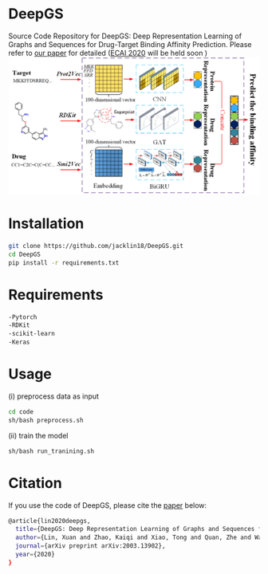 <h1>DeepGS</h1>

Source Code Repository for DeepGS: Deep Representation Learning of Graphs and Sequences for Drug-Target Binding Affinity Prediction. Please refer to [our paper](https://arxiv.org/pdf/2003.13902.pdf) for detailed ([ECAI 2020](http://ecai2020.eu/) will be held soon )
<img src="figure1.png" alt="The framework of DeepGS" />

<h1>Installation</h1>

```bash
git clone https://github.com/jacklin18/DeepGS.git  
cd DeepGS  
pip install -r requirements.txt
```

<h1>Requirements</h1>

```bash
-Pytorch
-RDKit
-scikit-learn
-Keras
```

<h1>Usage</h1>
(i) preprocess data as input

```bash
cd code
sh/bash preprocess.sh
```

(ii) train the model

```bash
sh/bash run_tranining.sh
```

<h1>Citation</h1>

If you use the code of DeepGS, please cite the [paper](https://arxiv.org/abs/2003.13902) below:

```bash
@article{lin2020deepgs,
  title={DeepGS: Deep Representation Learning of Graphs and Sequences for Drug-Target Binding Affinity Prediction},
  author={Lin, Xuan and Zhao, Kaiqi and Xiao, Tong and Quan, Zhe and Wang, Zhi-Jie and Yu, Philip S},
  journal={arXiv preprint arXiv:2003.13902},
  year={2020}
}
```
